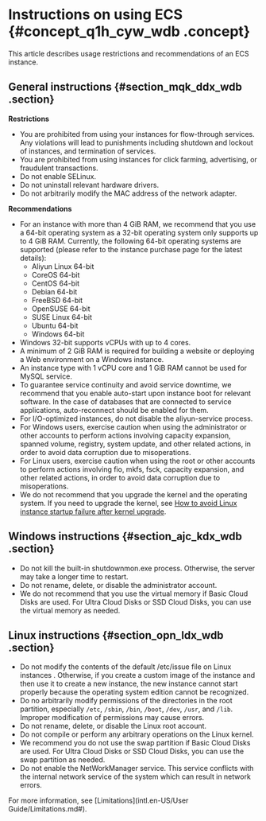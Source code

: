 # Instructions on using ECS {#concept_q1h_cyw_wdb .concept}

This article describes usage restrictions and recommendations of an ECS instance.

## **General instructions** {#section_mqk_ddx_wdb .section}

**Restrictions**

-   You are prohibited from using your instances for flow-through services. Any violations will lead to punishments including shutdown and lockout of instances, and termination of services.
-   You are prohibited from using instances for click farming, advertising, or fraudulent transactions.
-   Do not enable SELinux.
-   Do not uninstall relevant hardware drivers.
-   Do not arbitrarily modify the MAC address of the network adapter.

**Recommendations**

-   For an instance with more than 4 GiB RAM, we recommend that you use a 64-bit operating system as a 32-bit operating system only supports up to 4 GiB RAM. Currently, the following 64-bit operating systems are supported \(please refer to the instance purchase page for the latest details\):
    -   Aliyun Linux 64-bit
    -   CoreOS 64-bit
    -   CentOS 64-bit
    -   Debian 64-bit
    -   FreeBSD 64-bit
    -   OpenSUSE 64-bit
    -   SUSE Linux 64-bit
    -   Ubuntu 64-bit
    -   Windows 64-bit
-   Windows 32-bit supports vCPUs with up to 4 cores.
-   A minimum of 2 GiB RAM is required for building a website or deploying a Web environment on a Windows instance.
-   An instance type with 1 vCPU core and 1 GiB RAM cannot be used for MySQL service.
-   To guarantee service continuity and avoid service downtime, we recommend that you enable auto-start upon instance boot for relevant software. In the case of databases that are connected to service applications, auto-reconnect should be enabled for them.
-   For I/O-optimized instances, do not disable the aliyun-service process.
-   For Windows users, exercise caution when using the administrator or other accounts to perform actions involving capacity expansion, spanned volume, registry, system update, and other related actions, in order to avoid data corruption due to misoperations.
-   For Linux users, exercise caution when using the root or other accounts to perform actions involving fio, mkfs, fsck, capacity expansion, and other related actions, in order to avoid data corruption due to misoperations.
-   We do not recommend that you upgrade the kernel and the operating system. If you need to upgrade the kernel, see [How to avoid Linux instance startup failure after kernel upgrade](https://www.alibabacloud.com/help/faq-detail/59360.htm).

## Windows instructions {#section_ajc_kdx_wdb .section}

-   Do not kill the built-in shutdownmon.exe process. Otherwise, the server may take a longer time to restart.
-   Do not rename, delete, or disable the administrator account.
-   We do not recommend that you use the virtual memory if Basic Cloud Disks are used. For Ultra Cloud Disks or SSD Cloud Disks, you can use the virtual memory as needed.

## Linux instructions {#section_opn_ldx_wdb .section}

-   Do not modify the contents of the default /etc/issue file on Linux instances . Otherwise, if you create a custom image of the instance and then use it to create a new instance, the new instance cannot start properly because the operating system edition cannot be recognized.
-   Do no arbitrarily modify permissions of the directories in the root partition, especially `/etc`, `/sbin`, `/bin`, `/boot`, `/dev`, `/usr`, and `/lib`. Improper modification of permissions may cause errors.
-   Do not rename, delete, or disable the Linux root account.
-   Do not compile or perform any arbitrary operations on the Linux kernel.
-   We recommend you do not use the swap partition if Basic Cloud Disks are used. For Ultra Cloud Disks or SSD Cloud Disks, you can use the swap partition as needed.
-   Do not enable the NetWorkManager service. This service conflicts with the internal network service of the system which can result in network errors.

For more information, see [Limitations](intl.en-US/User Guide/Limitations.md#).

